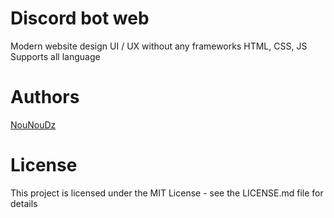# Discord bot web
Modern website design UI / UX without any frameworks HTML, CSS, JS 
Supports all language

# Authors
[NouNouDz](https://github.com/NouNouDz)

# License
This project is licensed under the MIT License - see the LICENSE.md file for details

